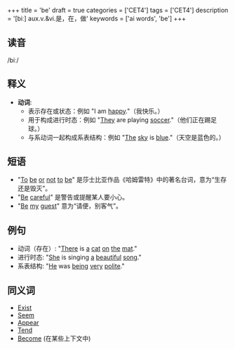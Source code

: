 +++
title = 'be'
draft = true
categories = ['CET4']
tags = ['CET4']
description = '[biː] aux.v.&vi.是，在，做'
keywords = ['ai words', 'be']
+++

## 读音
/biː/

## 释义
- **动词**:
  - 表示存在或状态：例如 "I am [happy](/zh/post/happy/)."（我快乐。）
  - 用于构成进行时态：例如 "[They](/zh/post/they/) are playing [soccer](/zh/post/soccer/)."（他们正在踢足球。）
  - 与系动词一起构成系表结构：例如 "[The](/zh/post/the/) [sky](/zh/post/sky/) is [blue](/zh/post/blue/)."（天空是蓝色的。）

## 短语
- "[To](/zh/post/to/) [be](/zh/post/be/) [or](/zh/post/or/) [not](/zh/post/not/) [to](/zh/post/to/) [be](/zh/post/be/)" 是莎士比亚作品《哈姆雷特》中的著名台词，意为“生存还是毁灭”。
- "[Be](/zh/post/be/) [careful](/zh/post/careful/)" 是警告或提醒某人要小心。
- "[Be](/zh/post/be/) [my](/zh/post/my/) [guest](/zh/post/guest/)" 意为“请便，别客气”。

## 例句
- 动词（存在）: "[There](/zh/post/there/) is [a](/zh/post/a/) [cat](/zh/post/cat/) [on](/zh/post/on/) [the](/zh/post/the/) [mat](/zh/post/mat/)."
- 进行时态: "[She](/zh/post/she/) is singing [a](/zh/post/a/) [beautiful](/zh/post/beautiful/) [song](/zh/post/song/)."
- 系表结构: "[He](/zh/post/he/) was [being](/zh/post/being/) [very](/zh/post/very/) [polite](/zh/post/polite/)."

## 同义词
- [Exist](/zh/post/exist/)
- [Seem](/zh/post/seem/)
- [Appear](/zh/post/appear/)
- [Tend](/zh/post/tend/)
- [Become](/zh/post/become/) (在某些上下文中)
